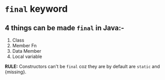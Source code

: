 # `final` keyword

## 4 things can be made `final` in Java:-

1. Class
2. Member Fn
3. Data Member
4. Local variable

**RULE:** Constructors can't be `final` coz they are by default are `static` and {missing}.
